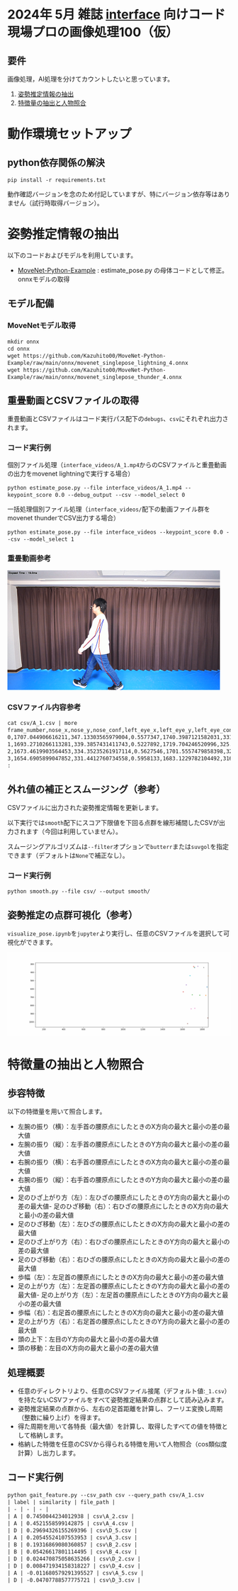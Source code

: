 # 2024年 5月 雑誌 [interface](https://interface.cqpub.co.jp/) 向けコード 現場プロの画像処理100（仮）

## 要件

画像処理，AI処理を分けてカウントしたいと思っています。

1. [姿勢推定情報の抽出](#姿勢推定情報の抽出)
2. [特徴量の抽出と人物照合](#特徴量の抽出と人物照合)

# 動作環境セットアップ

## python依存関係の解決
```
pip install -r requirements.txt
```
動作確認バージョンを念のため付記していますが、特にバージョン依存等はありません（試行時取得バージョン）。

# 姿勢推定情報の抽出

以下のコードおよびモデルを利用しています。
- [MoveNet-Python-Example](https://github.com/Kazuhito00/MoveNet-Python-Example) : estimate_pose.py の母体コードとして修正。onnxモデルの取得

## モデル配備

### MoveNetモデル取得
```
mkdir onnx
cd onnx
wget https://github.com/Kazuhito00/MoveNet-Python-Example/raw/main/onnx/movenet_singlepose_lightning_4.onnx
wget https://github.com/Kazuhito00/MoveNet-Python-Example/raw/main/onnx/movenet_singlepose_thunder_4.onnx
```

## 重畳動画とCSVファイルの取得
重畳動画とCSVファイルはコード実行パス配下の`debugs`、`csv`にそれぞれ出力されます。

### コード実行例

個別ファイル処理（`interface_videos/A_1.mp4`からのCSVファイルと重畳動画の出力をmovenet lightningで実行する場合）
```
python estimate_pose.py --file interface_videos/A_1.mp4 --keypoint_score 0.0 --debug_output --csv --model_select 0
```

一括処理個別ファイル処理（`interface_videos/`配下の動画ファイル群をmovenet thunderでCSV出力する場合）
```
python estimate_pose.py --file interface_videos --keypoint_score 0.0 --csv --model_select 1
```


### 重畳動画参考

![img.png](img.png)

### CSVファイル内容参考
```
cat csv/A_1.csv | more
frame_number,nose_x,nose_y,nose_conf,left_eye_x,left_eye_y,left_eye_conf,right_eye_x,right_eye_y,right_eye_conf,left_ear_x,left_ear_y,left_ear_conf,right_ear_x,right_ear_y,right_ear_conf,left_shoulder_x,left_shoulder_y,left_shoulder_conf,right_shoulder_x,right_shoulder_y,right_shoulder_conf,left_elbow_x,left_elbow_y,left_elbow_conf,right_elbow_x,right_elbow_y,right_elbow_conf,left_wrist_x,left_wrist_y,left_wrist_conf,right_wrist_x,right_wrist_y,right_wrist_conf,left_hip_x,left_hip_y,left_hip_conf,right_hip_x,right_hip_y,right_hip_conf,left_knee_x,left_knee_y,left_knee_conf,right_knee_x,right_knee_y,right_knee_conf,left_ankle_x,left_ankle_y,left_ankle_conf,right_ankle_x,right_ankle_y,right_ankle_conf
0,1707.044906616211,347.13303565979004,0.5577347,1740.3987121582031,331.7494297027588,0.5438053,1705.4011917114258,330.67259788513184,0.5129675,1810.3191375732422,344.8819434642792,0.72115636,1716.6682434082031,341.0364603996277,0.20362222,1850.3754043579102,452.4284613132477,0.32734326,1675.806770324707,440.48311471939087,0.5521757,1881.3070678710938,576.907045841217,0.28962392,1658.0922317504883,552.0480537414551,0.33124334,1866.544532775879,686.0744762420654,0.37768215,1613.5624694824219,640.2298808097839,0.41503298,1796.254005432129,679.5848393440247,0.6814122,1674.1096115112305,675.563714504242,0.45122808,1690.6593704223633,854.6500897407532,0.6855285,1707.575798034668,838.4335613250732,0.4098196,1662.7059173583984,1022.9281067848206,0.60179585,1867.5423431396484,936.2403774261475,0.39444983
1,1693.2710266113281,339.3857431411743,0.5227892,1719.704246520996,325.92512011528015,0.6958655,1685.0078201293945,325.1396405696869,0.49133983,1786.003761291504,335.5732190608978,0.48921174,1696.6831970214844,333.51189851760864,0.33621696,1835.9571075439453,442.78119921684265,0.4933002,1659.327049255371,431.2903583049774,0.73642945,1869.0966796875,567.4644255638123,0.28256628,1639.5893096923828,544.279453754425,0.36098075,1857.0172119140625,673.7013387680054,0.24937102,1602.751579284668,630.2297258377075,0.4217462,1770.3433227539062,669.0708589553833,0.4987685,1659.5563888549805,665.8269095420837,0.723692,1689.6710586547852,847.5977683067322,0.68911743,1676.5421676635742,832.9516196250916,0.45346546,1663.7420654296875,1018.1538820266724,0.59359264,1844.1403198242188,925.3553509712219,0.47075364
2,1673.4619903564453,334.35235261917114,0.5627546,1701.5557479858398,321.4990246295929,0.46223894,1671.1626434326172,317.3306465148926,0.5142007,1769.234275817871,330.8448922634125,0.60693914,1681.1811447143555,326.2068486213684,0.203102,1810.041618347168,440.5553412437439,0.4920682,1647.1482467651367,425.4498589038849,0.6510734,1865.4904174804688,579.2385721206665,0.17245033,1629.8583984375,539.8716723918915,0.32584858,1831.0900497436523,681.2336897850037,0.1805256,1587.1317672729492,626.8554854393005,0.35964042,1740.406265258789,669.6361827850342,0.5150162,1634.7118377685547,664.6569299697876,0.7307576,1687.2341537475586,840.3052711486816,0.48294976,1634.7976684570312,822.8045654296875,0.6378468,1655.416259765625,1015.7953834533691,0.4894848,1782.1746826171875,913.1846022605896,0.4745463
3,1654.6905899047852,331.4412760734558,0.5958133,1683.1229782104492,316.35674715042114,0.5854769,1650.40283203125,314.18126106262207,0.4561541,1747.7503967285156,323.6445128917694,0.63235223,1664.5801162719727,318.9341139793396,0.28798142,1783.2415008544922,437.08261013031006,0.5739326,1632.707862854004,420.7133889198303,0.56784976,1830.300636291504,582.6969480514526,0.20550892,1614.6986389160156,539.6674489974976,0.3772845,1790.9864044189453,693.0182647705078,0.26382068,1567.6762390136719,627.6965832710266,0.38687187,1715.0405502319336,673.5465860366821,0.5621389,1612.5452041625977,665.2123403549194,0.71649873,1687.2699737548828,847.190158367157,0.5825044,1613.1024169921875,826.7172861099243,0.63352615,1669.5453643798828,1016.6966700553894,0.41682708,1706.451644897461,949.4786238670349,0.23366505
:
```

## 外れ値の補正とスムージング（参考）
CSVファイルに出力された姿勢推定情報を更新します。

以下実行では`smooth`配下にスコア下限値を下回る点群を線形補間したCSVが出力されます（今回は利用していません）。

スムージングアルゴリズムは`--filter`オプションで`butterr`または`suvgol`を指定できます（デフォルトは`None`で補正なし）。

### コード実行例
```
python smooth.py --file csv/ --output smooth/
```

## 姿勢推定の点群可視化（参考）
`visualize_pose.ipynb`を`jupyter`より実行し、任意のCSVファイルを選択して可視化ができます。

![animation.gif](animation.gif)

# 特徴量の抽出と人物照合

## 歩容特徴

以下の特徴量を用いて照合します。

- 左腕の振り（横）：左手首の腰原点にしたときのX方向の最大と最小の差の最大値
- 左腕の振り（縦）：左手首の腰原点にしたときのY方向の最大と最小の差の最大値
- 右腕の振り（横）：右手首の腰原点にしたときのX方向の最大と最小の差の最大値
- 右腕の振り（縦）：右手首の腰原点にしたときのY方向の最大と最小の差の最大値 
- 足のひざ上がり方（左）：左ひざの腰原点にしたときのY方向の最大と最小の差の最大値- 足のひざ移動（右）：右ひざの腰原点にしたときのX方向の最大と最小の差の最大値 
- 足のひざ移動（左）：左ひざの腰原点にしたときのX方向の最大と最小の差の最大値
- 足のひざ上がり方（右）：右ひざの腰原点にしたときのY方向の最大と最小の差の最大値 
- 足のひざ移動（右）：右ひざの腰原点にしたときのX方向の最大と最小の差の最大値
- 歩幅（左）：左足首の腰原点にしたときのX方向の最大と最小の差の最大値
- 足の上がり方（左）：左足首の腰原点にしたときのY方向の最大と最小の差の最大値- 足の上がり方（左）：左足首の腰原点にしたときのY方向の最大と最小の差の最大値
- 歩幅（右）：右足首の腰原点にしたときのX方向の最大と最小の差の最大値
- 足の上がり方（右）：右足首の腰原点にしたときのY方向の最大と最小の差の最大値 
- 頭の上下：左目のY方向の最大と最小の差の最大値
- 頭の移動：左目のX方向の最大と最小の差の最大値

## 処理概要

- 任意のディレクトリより、任意のCSVファイル接尾（デフォルト値:`_1.csv`）を持たないCSVファイルをすべて姿勢推定結果の点群として読み込みます。
- 姿勢推定結果の点群から、左右の足首距離を計算し、フーリエ変換し周期（整数に繰り上げ）を得ます。 
- 得た周期を用いて各特長（最大値）を計算し、取得したすべての値を特徴として格納します。
- 格納した特徴を任意のCSVから得られる特徴を用いて人物照合（cos類似度計算）し出力します。

## コード実行例
```
python gait_feature.py --csv_path csv --query_path csv/A_1.csv            
| label | similarity | file_path |
| - | - | - |                                           
| A | 0.7450044234012938 | csv\A_2.csv |   
| A | 0.4521558599142875 | csv\A_4.csv |   
| D | 0.29694326155269396 | csv\D_5.csv |  
| A | 0.20545524107553953 | csv\A_3.csv |  
| B | 0.19316869080360857 | csv\B_2.csv |  
| B | 0.05426617801114495 | csv\B_4.csv |  
| D | 0.024470875058635266 | csv\D_2.csv | 
| D | 0.008471934158318227 | csv\D_4.csv | 
| A | -0.011680579291395527 | csv\A_5.csv |
| D | -0.04707788577775721 | csv\D_3.csv | 
```
